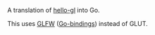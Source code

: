 A translation of [hello-gl](https://github.com/jckarter/hello-gl) into Go.

This uses [GLFW](http://www.glfw.org/) ([Go-bindings](https://github.com/go-gl/glfw)) instead of GLUT.
